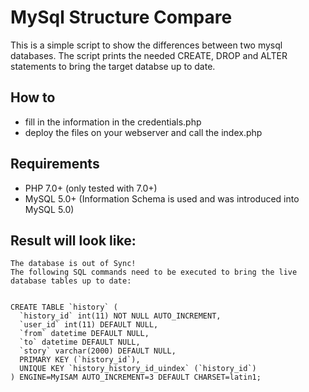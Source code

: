 # MySql Structure Compare

This is a simple script to show the differences between two mysql databases.
The script prints the needed CREATE, DROP and ALTER statements to bring the target databse up to date.

## How to 

* fill in the information in the credentials.php
* deploy the files on your webserver and call the index.php

## Requirements 
* PHP 7.0+ (only tested with 7.0+) 
* MySQL 5.0+ (Information Schema is used and was introduced into MySQL 5.0)

## Result will look like:
 
```
The database is out of Sync!
The following SQL commands need to be executed to bring the live database tables up to date:


CREATE TABLE `history` (
  `history_id` int(11) NOT NULL AUTO_INCREMENT,
  `user_id` int(11) DEFAULT NULL,
  `from` datetime DEFAULT NULL,
  `to` datetime DEFAULT NULL,
  `story` varchar(2000) DEFAULT NULL,
  PRIMARY KEY (`history_id`),
  UNIQUE KEY `history_history_id_uindex` (`history_id`)
) ENGINE=MyISAM AUTO_INCREMENT=3 DEFAULT CHARSET=latin1;
```  
  
